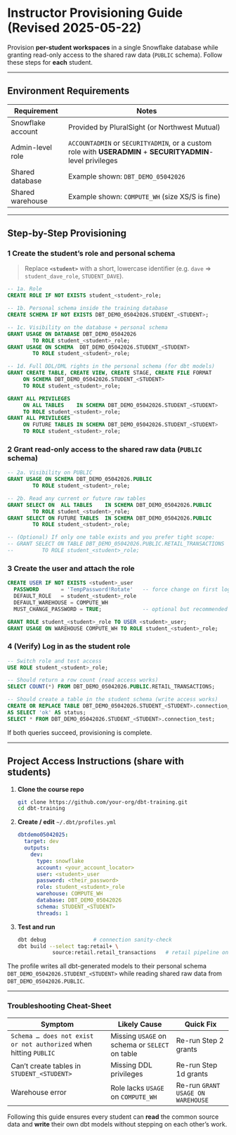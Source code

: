 # Instructor Provisioning Guide (Revised 2025-05-22)

Provision **per-student workspaces** in a single Snowflake database while granting read-only access to the shared raw data (`PUBLIC` schema). Follow these steps for **each** student.

---

## Environment Requirements
| Requirement | Notes |
|-------------|-------|
| Snowflake account | Provided by PluralSight (or Northwest Mutual) |
| Admin-level role | `ACCOUNTADMIN` or `SECURITYADMIN`, or a custom role with **USERADMIN** + **SECURITYADMIN**-level privileges |
| Shared database | Example shown: `DBT_DEMO_05042026` |
| Shared warehouse | Example shown: `COMPUTE_WH` (size XS/S is fine) |

---

## Step-by-Step Provisioning

### 1  Create the student’s role and personal schema

> Replace **`<student>`** with a short, lowercase identifier (e.g. `dave` ⇒ `student_dave_role`, `STUDENT_DAVE`).

```sql
-- 1a. Role
CREATE ROLE IF NOT EXISTS student_<student>_role;

-- 1b. Personal schema inside the training database
CREATE SCHEMA IF NOT EXISTS DBT_DEMO_05042026.STUDENT_<STUDENT>;

-- 1c. Visibility on the database + personal schema
GRANT USAGE ON DATABASE DBT_DEMO_05042026
        TO ROLE student_<student>_role;
GRANT USAGE ON SCHEMA  DBT_DEMO_05042026.STUDENT_<STUDENT>
        TO ROLE student_<student>_role;

-- 1d. Full DDL/DML rights in the personal schema (for dbt models)
GRANT CREATE TABLE, CREATE VIEW, CREATE STAGE, CREATE FILE FORMAT
     ON SCHEMA DBT_DEMO_05042026.STUDENT_<STUDENT>
     TO ROLE student_<student>_role;

GRANT ALL PRIVILEGES
     ON ALL TABLES    IN SCHEMA DBT_DEMO_05042026.STUDENT_<STUDENT>
     TO ROLE student_<student>_role;
GRANT ALL PRIVILEGES
     ON FUTURE TABLES IN SCHEMA DBT_DEMO_05042026.STUDENT_<STUDENT>
     TO ROLE student_<student>_role;
````

### 2  Grant **read-only** access to the shared raw data (`PUBLIC` schema)

```sql
-- 2a. Visibility on PUBLIC
GRANT USAGE ON SCHEMA DBT_DEMO_05042026.PUBLIC
        TO ROLE student_<student>_role;

-- 2b. Read any current or future raw tables
GRANT SELECT ON  ALL TABLES    IN SCHEMA DBT_DEMO_05042026.PUBLIC
        TO ROLE student_<student>_role;
GRANT SELECT ON FUTURE TABLES  IN SCHEMA DBT_DEMO_05042026.PUBLIC
        TO ROLE student_<student>_role;

-- (Optional) If only one table exists and you prefer tight scope:
-- GRANT SELECT ON TABLE DBT_DEMO_05042026.PUBLIC.RETAIL_TRANSACTIONS
--         TO ROLE student_<student>_role;
```

### 3  Create the user and attach the role

```sql
CREATE USER IF NOT EXISTS <student>_user
  PASSWORD       = 'TempPassword!Rotate'   -- force change on first login
  DEFAULT_ROLE   = student_<student>_role
  DEFAULT_WAREHOUSE = COMPUTE_WH
  MUST_CHANGE_PASSWORD = TRUE;             -- optional but recommended

GRANT ROLE student_<student>_role TO USER <student>_user;
GRANT USAGE ON WAREHOUSE COMPUTE_WH TO ROLE student_<student>_role;
```

### 4  (Verify) Log in as the student role

```sql
-- Switch role and test access
USE ROLE student_<student>_role;

-- Should return a row count (read access works)
SELECT COUNT(*) FROM DBT_DEMO_05042026.PUBLIC.RETAIL_TRANSACTIONS;

-- Should create a table in the student schema (write access works)
CREATE OR REPLACE TABLE DBT_DEMO_05042026.STUDENT_<STUDENT>.connection_test
AS SELECT 'ok' AS status;
SELECT * FROM DBT_DEMO_05042026.STUDENT_<STUDENT>.connection_test;
```

If both queries succeed, provisioning is complete.

---

## Project Access Instructions (share with students)

1. **Clone the course repo**

   ```bash
   git clone https://github.com/your-org/dbt-training.git
   cd dbt-training
   ```

2. **Create / edit** `~/.dbt/profiles.yml`

   ```yaml
   dbtdemo05042025:
     target: dev
     outputs:
       dev:
         type: snowflake
         account: <your_account_locator>
         user: <student>_user
         password: <their_password>
         role: student_<student>_role
         warehouse: COMPUTE_WH
         database: DBT_DEMO_05042026
         schema: STUDENT_<STUDENT>
         threads: 1
   ```

3. **Test and run**

   ```bash
   dbt debug               # connection sanity-check
   dbt build --select tag:retail+ \
              source:retail.retail_transactions   # retail pipeline only
   ```

The profile writes all dbt-generated models to their personal schema
`DBT_DEMO_05042026.STUDENT_<STUDENT>` while reading shared raw data from
`DBT_DEMO_05042026.PUBLIC`.

---

### Troubleshooting Cheat-Sheet

| Symptom                                                           | Likely Cause                                   | Quick Fix                         |
| ----------------------------------------------------------------- | ---------------------------------------------- | --------------------------------- |
| `Schema … does not exist or not authorized` when hitting `PUBLIC` | Missing `USAGE` on schema or `SELECT` on table | Re-run Step 2 grants              |
| Can’t create tables in `STUDENT_<STUDENT>`                        | Missing DDL privileges                         | Re-run Step 1d grants             |
| Warehouse error                                                   | Role lacks `USAGE` on `COMPUTE_WH`             | Re-run `GRANT USAGE ON WAREHOUSE` |

Following this guide ensures every student can **read** the common source data and **write** their own dbt models without stepping on each other’s work.

```

